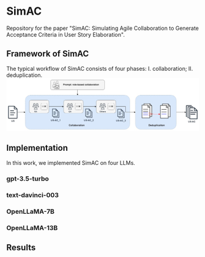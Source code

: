 # SimAC
Repository for the paper "SimAC: Simulating Agile Collaboration to Generate Acceptance Criteria in User Story Elaboration".
## Framework of SimAC
The typical workflow of SimAC consists of four phases: I. collaboration; II. deduplication.
![alt text](https://github.com/liyishu0308/SimAC/blob/main/img/workflow.jpg?raw=true)
## Implementation
In this work, we implemented SimAC on four LLMs.
### gpt-3.5-turbo
### text-davinci-003
### OpenLLaMA-7B
### OpenLLaMA-13B
## Results
